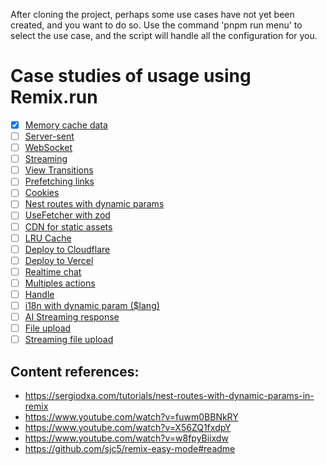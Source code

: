 After cloning the project, perhaps some use cases have not yet been created, and you want to do so. Use the command 'pnpm run menu' to select the use case, and the script will handle all the configuration for you.

# Case studies of usage using Remix.run

- [X] [Memory cache data](./cases/memory-cache-data/)
- [ ] [Server-sent](./cases/server-sent/)
- [ ] [WebSocket](./cases/websocket/)
- [ ] [Streaming](./cases/streaming/)
- [ ] [View Transitions](./cases/view-transitions/)
- [ ] [Prefetching links](./cases/prefetching-links/)
- [ ] [Cookies](./cases/cookies/)
- [ ] [Nest routes with dynamic params](./cases/nest-routes-with-dynamic-params/)
- [ ] [UseFetcher with zod](./cases/use-fetcher-with-zod/)
- [ ] [CDN for static assets](./cases/cdn-for-static-assets/)
- [ ] [LRU Cache](./cases/lru-cache)
- [ ] [Deploy to Cloudflare](./cases/deploy-cloudflare)
- [ ] [Deploy to Vercel](./cases/deploy-vercel)
- [ ] [Realtime chat](./cases/realtime-chat)
- [ ] [Multiples actions](./cases/multiple-actions)
- [ ] [Handle](./cases/handle)
- [ ] [i18n with dynamic param ($lang)](./cases/i18n)
- [ ] [AI Streaming response](./cases/ai-streaming-response)
- [ ] [File upload](./cases/file-upload)
- [ ] [Streaming file upload](./cases/streaming-file-upload)

## Content references:

- https://sergiodxa.com/tutorials/nest-routes-with-dynamic-params-in-remix
- https://www.youtube.com/watch?v=fuwm0BBNkRY
- https://www.youtube.com/watch?v=X56ZQ1fxdpY
- https://www.youtube.com/watch?v=w8fpyBiixdw
- https://github.com/sjc5/remix-easy-mode#readme